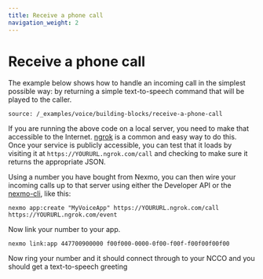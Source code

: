 ```yaml
---
title: Receive a phone call
navigation_weight: 2
---
```


# Receive a phone call

The example below shows how to handle an incoming call in the simplest possible way: by returning a simple text-to-speech command that will be played to the caller.

```tabbed_examples
source: /_examples/voice/building-blocks/receive-a-phone-call
```

If you are running the above code on a local server, you need to make that accessible to the Internet. [ngrok](https://ngrok.com/) is a common and easy way to do this. Once your service is publicly accessible, you can test that it loads by visiting it at `https://YOURURL.ngrok.com/call` and checking to make sure it returns the appropriate JSON.

Using a number you have bought from Nexmo, you can then wire your incoming calls up to that server using either the Developer API or the [nexmo-cli](http://github.com/nexmo/nexmo-cli), like this:

````
nexmo app:create "MyVoiceApp" https://YOURURL.ngrok.com/call https://YOURURL.ngrok.com/event
````

Now link your number to your app.

````
nexmo link:app 447700900000 f00f000-0000-0f00-f00f-f00f00f00f00
````

Now ring your number and it should connect through to your NCCO and you should get a text-to-speech greeting
